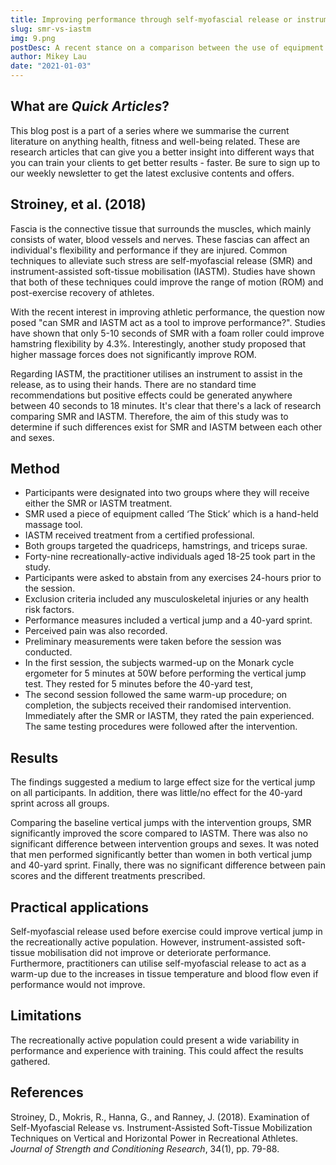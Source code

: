 ```yaml
---
title: Improving performance through self-myofascial release or instrument-assisted soft-tissue mobilisation
slug: smr-vs-iastm
img: 9.png
postDesc: A recent stance on a comparison between the use of equipment such as foam rollers and instrument-assisted manual recipe.
author: Mikey Lau
date: "2021-01-03"
---
```


## What are _Quick Articles_?

This blog post is a part of a series where we summarise the current literature on anything health, fitness and well-being related. These are research articles that can give you a better insight into different ways that you can train your clients to get better results - faster. Be sure to sign up to our weekly newsletter to get the latest exclusive contents and offers.

## Stroiney, et al. (2018)

Fascia is the connective tissue that surrounds the muscles, which mainly consists of water, blood vessels and nerves. These fascias can affect an individual's flexibility and performance if they are injured. Common techniques to alleviate such stress are self-myofascial release (SMR) and instrument-assisted soft-tissue mobilisation (IASTM). Studies have shown that both of these techniques could improve the range of motion (ROM) and post-exercise recovery of athletes.

With the recent interest in improving athletic performance, the question now posed "can SMR and IASTM act as a tool to improve performance?". Studies have shown that only 5-10 seconds of SMR with a foam roller could improve hamstring flexibility by 4.3%. Interestingly, another study proposed that higher massage forces does not significantly improve ROM.

Regarding IASTM, the practitioner utilises an instrument to assist in the release, as to using their hands. There are no standard time recommendations but positive effects could be generated anywhere between 40 seconds to 18 minutes.
It's clear that there's a lack of research comparing SMR and IASTM. Therefore, the aim of this study was to determine if such differences exist for SMR and IASTM between each other and sexes.

## Method

- Participants were designated into two groups where they will receive either the SMR or IASTM treatment.
- SMR used a piece of equipment called ‘The Stick’ which is a hand-held massage tool.
- IASTM received treatment from a certified professional.
- Both groups targeted the quadriceps, hamstrings, and triceps surae.
- Forty-nine recreationally-active individuals aged 18-25 took part in the study.
- Participants were asked to abstain from any exercises 24-hours prior to the session.
- Exclusion criteria included any musculoskeletal injuries or any health risk factors.
- Performance measures included a vertical jump and a 40-yard sprint.
- Perceived pain was also recorded.
- Preliminary measurements were taken before the session was conducted.
- In the first session, the subjects warmed-up on the Monark cycle ergometer for 5 minutes at 50W before performing the vertical jump test. They rested for 5 minutes before the 40-yard test,
- The second session followed the same warm-up procedure; on completion, the subjects received their randomised intervention. Immediately after the SMR or IASTM, they rated the pain experienced. The same testing procedures were followed after the intervention.

## Results

The findings suggested a medium to large effect size for the vertical jump on all participants. In addition, there was little/no effect for the 40-yard sprint across all groups.

Comparing the baseline vertical jumps with the intervention groups, SMR significantly improved the score compared to IASTM. There was also no significant difference between intervention groups and sexes. It was noted that men performed significantly better than women in both vertical jump and 40-yard sprint. Finally, there was no significant difference between pain scores and the different treatments prescribed.

## Practical applications

Self-myofascial release used before exercise could improve vertical jump in the recreationally active population. However, instrument-assisted soft-tissue mobilisation did not improve or deteriorate performance. Furthermore, practitioners can utilise self-myofascial release to act as a warm-up due to the increases in tissue temperature and blood flow even if performance would not improve.

## Limitations

The recreationally active population could present a wide variability in performance and experience with training. This could affect the results gathered.

## References

Stroiney, D., Mokris, R., Hanna, G., and Ranney, J. (2018). Examination of Self-Myofascial Release vs. Instrument-Assisted Soft-Tissue Mobilization Techniques on Vertical and Horizontal Power in Recreational Athletes. _Journal of Strength and Conditioning Research_, 34(1), pp. 79-88.
